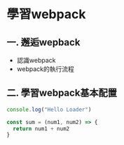 # 學習webpack
## 一. 邂逅wepback

* 認識webpack
* webpack的執行流程

## 二. 學習webpack基本配置

```js
console.log("Hello Loader")

const sum = (num1, num2) => {
  return num1 + num2
}
```